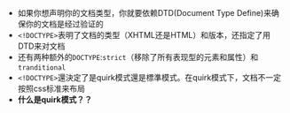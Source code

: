 - 如果你想声明你的文档类型，你就要依赖DTD(Document Type Define)来确保你的文档是经过验证的
- `<!DOCTYPE>`表明了文档的类型（XHTML还是HTML）和版本，还指定了用DTD来对文档
- 还有两种额外的`DOCTYPE`:`strict`（移除了所有表现型的元素和属性）和`tranditional`
- `<!DOCTYPE>`還決定了是quirk模式還是標準模式。在quirk模式下，文档不一定按照css标准来布局
- **什么是quirk模式？？**